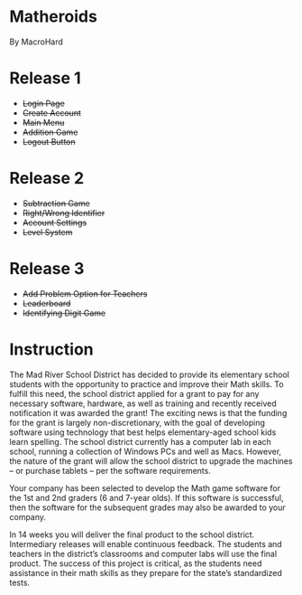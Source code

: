 # Matheroids
By MacroHard

# Release 1
- ~~Login Page~~
- ~~Create Account~~
- ~~Main Menu~~
- ~~Addition Game~~
- ~~Logout Button~~

# Release 2
- ~~Subtraction Game~~
- ~~Right/Wrong Identifier~~
- ~~Account Settings~~
- ~~Level System~~

# Release 3
- ~~Add Problem Option for Teachers~~
- ~~Leaderboard~~
- ~~Identifying Digit Game~~

# Instruction

The Mad River School District has decided to provide its elementary school students with the opportunity to practice and improve their Math skills. To fulfill this need, the school district applied for a grant to pay for any necessary software, hardware, as well as training and recently received notification it was awarded the grant! The exciting news is that the funding for the grant is largely non-discretionary, with the goal of developing software using technology that best helps elementary-aged school kids learn spelling. The school district currently has a computer lab in each school, running a collection of Windows PCs and well as Macs. However, the nature of the grant will allow the school district to upgrade the machines – or purchase tablets – per the software requirements. 

Your company has been selected to develop the Math game software for the 1st and 2nd graders (6 and 7-year olds). If this software is successful, then the software for the subsequent grades may also be awarded to your company. 
 
In 14 weeks you will deliver the final product to the school district. Intermediary releases will enable continuous feedback.  The students and teachers in the district’s classrooms and computer labs will use the final product. The success of this project is critical, as the students need assistance in their math skills as they prepare for the state’s standardized tests. 